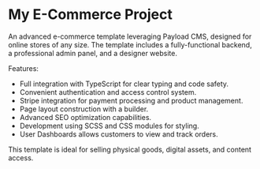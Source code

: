 # My E-Commerce Project

An advanced e-commerce template leveraging Payload CMS, designed for online stores of any size. The template includes a fully-functional backend, a professional admin panel, and a designer website.

Features:

- Full integration with TypeScript for clear typing and code safety.
- Convenient authentication and access control system.
- Stripe integration for payment processing and product management.
- Page layout construction with a builder.
- Advanced SEO optimization capabilities.
- Development using SCSS and CSS modules for styling.
- User Dashboards allows customers to view and track orders.

This template is ideal for selling physical goods, digital assets, and content access.